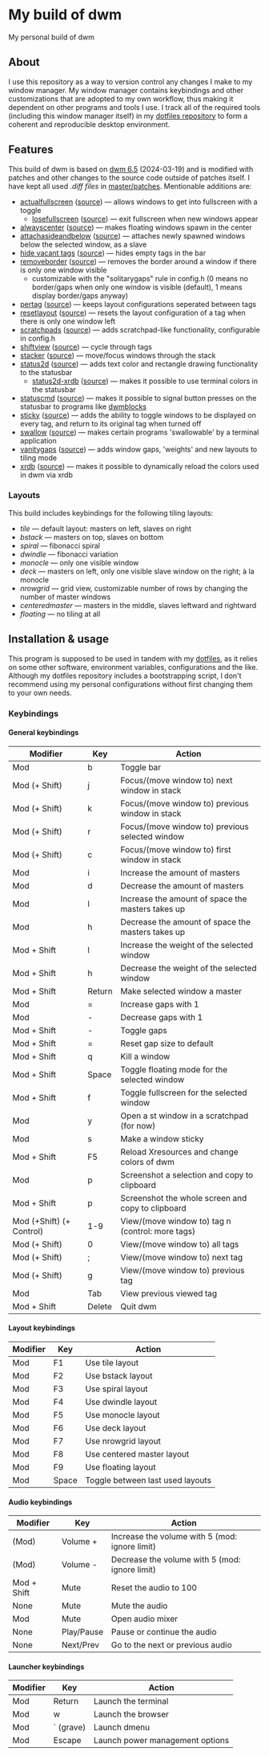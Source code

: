 # My build of dwm

My personal build of dwm

## About
I use this repository as a way to version control any changes I make to my window manager. My window manager contains keybindings and other customizations that are adopted to my own workflow, thus making it dependent on other programs and tools I use. I track all of the required tools (including this window manager itself) in my [dotfiles repository](https://github.com/consoom/comfydots) to form a coherent and reproducible desktop environment.

## Features
This build of dwm is based on [dwm 6.5](https://dl.suckless.org/dwm/dwm-6.5.tar.gz) (2024-03-19) and is modified with patches and other changes to the source code outside of patches itself. I have kept all used *.diff files* in [master/patches](https://github.com/consoom/dwm/tree/master/patches). Mentionable additions are:

- [actualfullscreen](https://github.com/consoom/dwm/blob/master/patches/dwm-actualfullscreen-20211013-cb3f58a.diff) ([source](https://dwm.suckless.org/patches/actualfullscreen/)) — allows windows to get into fullscreen with a toggle
    - [losefullscreen](https://github.com/consoom/dwm/blob/master/patches/dwm-losefullscreen-6.3.diff) ([source](https://github.com/bakkeby/patches/blob/3aa6a4587c420faabc22aaf6dc2740bb879be89d/dwm/dwm-losefullscreen-6.3.diff)) — exit fullscreen when new windows appear
- [alwayscenter](https://github.com/consoom/dwm/blob/master/patches/dwm-alwayscenter-20200625-f04cac6.diff) ([source](https://dwm.suckless.org/patches/alwayscenter/)) — makes floating windows spawn in the center
- [attachasideandbelow](https://github.com/consoom/dwm/blob/master/patches/dwm-attachasideandbelow-6.4.diff) ([source](https://dwm.suckless.org/patches/attachasideandbelow/)) — attaches newly spawned windows below the selected window, as a slave
- [hide vacant tags](https://github.com/consoom/dwm/blob/master/patches/dwm-hide_vacant_tags-6.4.diff) ([source](https://dwm.suckless.org/patches/hide_vacant_tags/)) — hides empty tags in the bar
- [removeborder](https://github.com/consoom/dwm/blob/master/patches/dwm-removeborder-20220626-d3f93c7.diff) ([source](https://dwm.suckless.org/patches/removeborder/)) — removes the border around a window if there is only one window visible
    - customizable with the "solitarygaps" rule in config.h (0 means no border/gaps when only one window is visible (default), 1 means display border/gaps anyway)
- [pertag](https://github.com/consoom/dwm/blob/master/patches/dwm-pertag_with_sel-20231003-9f88553.diff) ([source](https://dwm.suckless.org/patches/pertag/)) — keeps layout configurations seperated between tags
- [resetlayout](https://github.com/consoom/dwm/blob/master/patches/dwm-resetlayout-6.2.diff) ([source](https://dwm.suckless.org/patches/resetlayout/)) — resets the layout configuration of a tag when there is only one window left
- [scratchpads](https://github.com/consoom/dwm/blob/master/patches/dwm-scratchpads-20200414-728d397b.diff) ([source](https://dwm.suckless.org/patches/scratchpads/)) — adds scratchpad-like functionality, configurable in config.h
- [shiftview](https://github.com/consoom/dwm/blob/master/shiftview.c) ([source](https://dwm.suckless.org/patches/nextprev/)) — cycle through tags
- [stacker](https://github.com/consoom/dwm/blob/master/patches/dwm-stacker-6.2.diff) ([source](https://dwm.suckless.org/patches/stacker/)) — move/focus windows through the stack
- [status2d](https://github.com/consoom/dwm/blob/master/patches/dwm-status2d-statuscmd-6.4.diff) ([source](https://git.speedie.site/speedie/patches/src/commit/fc507e92d68ce579b37190fdab9ef108bbb550f2/dwm-status2d-statuscmd-6.4.diff)) — adds text color and rectangle drawing functionality to the statusbar
    - [status2d-xrdb](https://github.com/consoom/dwm/blob/master/patches/dwm-status2d-xrdb-6.2.diff) ([source](https://dwm.suckless.org/patches/status2d/)) — makes it possible to use terminal colors in the statusbar
- [statuscmd](https://github.com/consoom/dwm/blob/master/patches/dwm-status2d-statuscmd-6.4.diff) ([source](https://git.speedie.site/speedie/patches/src/commit/fc507e92d68ce579b37190fdab9ef108bbb550f2/dwm-status2d-statuscmd-6.4.diff)) — makes it possible to signal button presses on the statusbar to programs like [dwmblocks](https://github.com/consoom/dwmblocks)
- [sticky](https://github.com/consoom/dwm/blob/master/patches/dwm-sticky-2022-12-05-d47ba0b.diff) ([source](https://dwm.suckless.org/patches/sticky/)) — adds the ability to toggle windows to be displayed on every tag, and return to its original tag when turned off
- [swallow](https://github.com/consoom/dwm/blob/master/patches/dwm-swallow-6.3.diff) ([source](https://dwm.suckless.org/patches/swallow/)) — makes certain programs 'swallowable' by a terminal application
- [vanitygaps](https://github.com/consoom/dwm/blob/master/patches/dwm-cfacts-vanitygaps-6.4_combo.diff) ([source](https://dwm.suckless.org/patches/vanitygaps/)) — adds window gaps, 'weights' and new layouts to tiling mode
- [xrdb](https://github.com/consoom/dwm/blob/master/patches/dwm-xrdb-6.4.diff) ([source](https://dwm.suckless.org/patches/xrdb/)) — makes it possible to dynamically reload the colors used in dwm via xrdb

### Layouts
This build includes keybindings for the following tiling layouts:
- *tile* — default layout: masters on left, slaves on right
- *bstack* — masters on top, slaves on bottom
- *spiral* — fibonacci spiral
- *dwindle* — fibonacci variation
- *monocle* — only one visible window
- *deck* — masters on left, only one visible slave window on the right; à la monocle
- *nrowgrid* — grid view, customizable number of rows by changing the number of master windows
- *centeredmaster* — masters in the middle, slaves leftward and rightward
- *floating* — no tiling at all

## Installation & usage
This program is supposed to be used in tandem with my [dotfiles](https://github.com/consoom/comfydots), as it relies on some other software, environment variables, configurations and the like. Although my dotfiles repository includes a bootstrapping script, I don't recommend using my personal configurations without first changing them to your own needs.

### Keybindings

#### General keybindings
| **Modifier**            | **Key**   | **Action**                                        |
|-------------------------|-----------|---------------------------------------------------|
|           Mod           |     b     | Toggle bar                                        |
|      Mod (+ Shift)      |     j     | Focus/(move window to) next window in stack       |
|      Mod (+ Shift)      |     k     | Focus/(move window to) previous window in stack   |
|      Mod (+ Shift)      |     r     | Focus/(move window to) previous selected window   |
|      Mod (+ Shift)      |     c     | Focus/(move window to) first window in stack      |
|           Mod           |     i     | Increase the amount of masters                    |
|           Mod           |     d     | Decrease the amount of masters                    |
|           Mod           |     l     | Increase the amount of space the masters takes up |
|           Mod           |     h     | Decrease the amount of space the masters takes up |
|       Mod + Shift       |     l     | Increase the weight of the selected window        |
|       Mod + Shift       |     h     | Decrease the weight of the selected window        |
|       Mod + Shift       |   Return  | Make selected window a master                     |
|           Mod           |     =     | Increase gaps with 1                              |
|           Mod           |     -     | Decrease gaps with 1                              |
|       Mod + Shift       |     -     | Toggle gaps                                       |
|       Mod + Shift       |     =     | Reset gap size to default                         |
|       Mod + Shift       |     q     | Kill a window                                     |
|       Mod + Shift       |   Space   | Toggle floating mode for the selected window      |
|       Mod + Shift       |     f     | Toggle fullscreen for the selected window         |
|           Mod           |     y     | Open a st window in a scratchpad (for now)        |
|           Mod           |     s     | Make a window sticky                              |
|       Mod + Shift       |     F5    | Reload Xresources and change colors of dwm        |
|           Mod           |     p     | Screenshot a selection and copy to clipboard      |
|       Mod + Shift       |     p     | Screenshot the whole screen and copy to clipboard |
| Mod (+Shift) (+ Control)|    1-9    | View/(move window to) tag n (control: more tags)  |
|      Mod (+ Shift)      |     0     | View/(move window to) all tags                    |
|      Mod (+ Shift)      |     ;     | View/(move window to) next tag                    |
|      Mod (+ Shift)      |     g     | View/(move window to) previous tag                |
|           Mod           |    Tab    | View previous viewed tag                          |
|       Mod + Shift       |   Delete  | Quit dwm                                          |

#### Layout keybindings
| **Modifier**            | **Key**   | **Action**                                        |
|-------------------------|-----------|---------------------------------------------------|
|           Mod           |     F1    | Use tile layout                                   |
|           Mod           |     F2    | Use bstack layout                                 |
|           Mod           |     F3    | Use spiral layout                                 |
|           Mod           |     F4    | Use dwindle layout                                |
|           Mod           |     F5    | Use monocle layout                                |
|           Mod           |     F6    | Use deck layout                                   |
|           Mod           |     F7    | Use nrowgrid layout                               |
|           Mod           |     F8    | Use centered master layout                        |
|           Mod           |     F9    | Use floating layout                               |
|           Mod           |   Space   | Toggle between last used layouts                  |

#### Audio keybindings
| **Modifier**            | **Key**   | **Action**                                        |
|-------------------------|-----------|---------------------------------------------------|
|          (Mod)          |  Volume + | Increase the volume with 5 (mod: ignore limit)    |
|          (Mod)          |  Volume - | Decrease the volume with 5 (mod: ignore limit)    |
|       Mod + Shift       |    Mute   | Reset the audio to 100                            |
|          None           |    Mute   | Mute the audio                                    |
|           Mod           |    Mute   | Open audio mixer                                  |
|          None           | Play/Pause| Pause or continue the audio                       |
|          None           | Next/Prev | Go to the next or previous audio                  |

#### Launcher keybindings
| **Modifier**            | **Key**   | **Action**                                        |
|-------------------------|-----------|---------------------------------------------------|
|           Mod           |   Return  | Launch the terminal                               |
|           Mod           |     w     | Launch the browser                                |
|           Mod           | ` (grave) | Launch dmenu                                      |
|           Mod           |   Escape  | Launch power management options                   |
